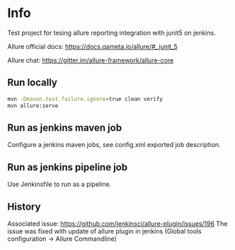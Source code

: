 # Info

Test project for tesing allure reporting integration with junit5 on jenkins.

Allure official docs: https://docs.qameta.io/allure/#_junit_5

Allure chat: https://gitter.im/allure-framework/allure-core

## Run locally

```bash
mvn -Dmaven.test.failure.ignore=true clean verify
mvn allure:serve
```

## Run as jenkins maven job

Configure a jenkins maven jobs, see config.xml exported job description.

## Run as jenkins pipeline job

Use Jenkinsfile to run as a pipeline.

## History

Associated issue: https://github.com/jenkinsci/allure-plugin/issues/196
The issue was fixed with update of allure plugin in jenkins (Global tools configuration -> Allure Commandline)
